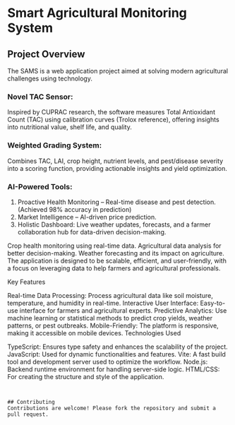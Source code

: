 
# Smart Agricultural Monitoring System

## Project Overview


The SAMS is a web application project aimed at solving modern agricultural challenges using technology.

### Novel TAC Sensor:  
Inspired by CUPRAC research, the software measures Total Antioxidant Count (TAC) using calibration curves (Trolox reference), offering insights into nutritional value, shelf life, and quality.  
### Weighted Grading System:  
Combines TAC, LAI, crop height, nutrient levels, and pest/disease severity into a scoring function, providing actionable insights and yield optimization.  
### AI-Powered Tools:
1. Proactive Health Monitoring – Real-time disease and pest detection. (Achieved 98\% accuracy in prediction)
2. Market Intelligence – AI-driven price prediction.
3. Holistic Dashboard: Live weather updates, forecasts, and a farmer collaboration hub for data-driven decision-making.

Crop health monitoring using real-time data.
Agricultural data analysis for better decision-making.
Weather forecasting and its impact on agriculture.
The application is designed to be scalable, efficient, and user-friendly, with a focus on leveraging data to help farmers and agricultural professionals.

Key Features

Real-time Data Processing: Process agricultural data like soil moisture, temperature, and humidity in real-time.
Interactive User Interface: Easy-to-use interface for farmers and agricultural experts.
Predictive Analytics: Use machine learning or statistical methods to predict crop yields, weather patterns, or pest outbreaks.
Mobile-Friendly: The platform is responsive, making it accessible on mobile devices.
Technologies Used

TypeScript: Ensures type safety and enhances the scalability of the project.
JavaScript: Used for dynamic functionalities and features.
Vite: A fast build tool and development server used to optimize the workflow.
Node.js: Backend runtime environment for handling server-side logic.
HTML/CSS: For creating the structure and style of the application.


   ```


## Contributing
Contributions are welcome! Please fork the repository and submit a pull request.
